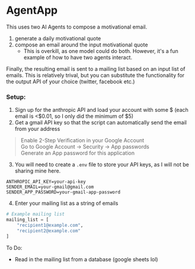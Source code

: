 # AgentApp
This uses two AI Agents to compose a motivational email.


1. generate a daily motivational quote
2. compose an email around the input motivational quote
    - This is overkill, as one model could do both. However, it's a fun example of how to have two agents interact.   
   
Finally, the resulting email is sent to a mailing list based on an input list of emails. This is relatively trival, but you can substitute the functionality for the output API of your choice (twitter, facebook etc.)
### Setup:  
1. Sign up for the anthropic API and load your account with some $ (each email is <$0.01, so I only did the minimum of $5)
2. Get a gmail API key so that the script can automatically send the email from your address
>Enable 2-Step Verification in your Google Account  
Go to Google Account → Security → App passwords   
Generate an App password for this application

3. You will need to create a `.env` file to store your API keys, as I will not be sharing mine here.
```commandline
ANTHROPIC_API_KEY=your-api-key
SENDER_EMAIL=your-gmail@gmail.com
SENDER_APP_PASSWORD=your-gmail-app-password
```
4. Enter your mailing list as a string of emails
```Python
# Example mailing list
mailing_list = [
    "recipient1@example.com",
    "recipient2@example.com"
]
```


To Do:

- Read in the mailing list from a database (google sheets lol)
